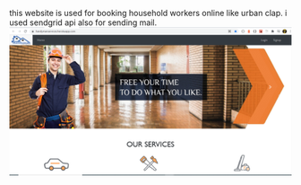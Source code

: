 this website is used for booking household workers online like urban clap.
i used sendgrid api also for sending mail.
![screenshot](https://github.com/saisyama31/handyman-services-backend/blob/master/sc1.png)
